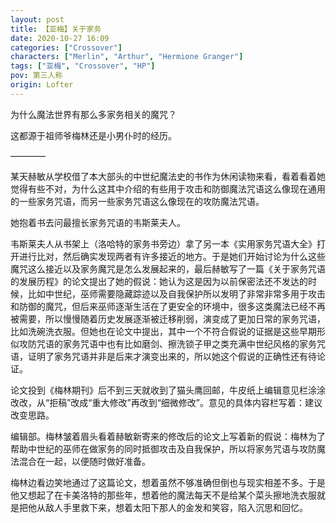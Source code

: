 ```yaml
---
layout: post
title: 【亚梅】关于家务
date: 2020-10-27 16:09
categories: ["Crossover"]
characters: ["Merlin", "Arthur", "Hermione Granger"]
tags: ["亚梅", "Crossover", "HP"]
pov: 第三人称
origin: Lofter
---
```


为什么魔法世界有那么多家务相关的魔咒？

这都源于祖师爷梅林还是小男仆时的经历。

————

某天赫敏从学校借了本大部头的中世纪魔法史的书作为休闲读物来看，看着看着她觉得有些不对，为什么这其中介绍的有些用于攻击和防御魔法咒语这么像现在通用的一些家务咒语，而另一些家务咒语这么像现在的攻防魔法咒语。

她抱着书去问最擅长家务咒语的韦斯莱夫人。

韦斯莱夫人从书架上（洛哈特的家务书旁边）拿了另一本《实用家务咒语大全》打开进行比对，然后确实发现两者有许多接近的地方。于是她们开始讨论为什么这些魔咒这么接近以及家务魔咒是怎么发展起来的，最后赫敏写了一篇《关于家务咒语的发展历程》的论文提出了她的假说：她认为这是因为以前保密法还不发达的时候，比如中世纪，巫师需要隐藏踪迹以及自我保护所以发明了非常非常多用于攻击和防御的魔咒，但后来巫师逐渐生活在了更安全的环境中，很多这类魔法已经不再被需要，所以慢慢随着历史发展逐渐被迁移削弱，演变成了更加日常的家务咒语，比如洗碗洗衣服。但她也在论文中提出，其中一个不符合假说的证据是这些早期形似攻防咒语的家务咒语中也有比如磨剑、擦洗锁子甲之类充满中世纪风格的家务咒语，证明了家务咒语并非是后来才演变出来的，所以她这个假说的正确性还有待论证。

论文投到《梅林期刊》后不到三天就收到了猫头鹰回邮，牛皮纸上编辑意见栏涂涂改改，从“拒稿”改成“重大修改”再改到“细微修改”。意见的具体内容栏写着：建议改变思路。

编辑部。梅林皱着眉头看着赫敏新寄来的修改后的论文上写着新的假说：梅林为了帮助中世纪的巫师在做家务的同时抵御攻击及自我保护，所以将家务咒语与攻防魔法混合在一起，以便随时做好准备。

梅林边看边笑地通过了这篇论文，想着虽然不够准确但倒也与现实相差不多。于是他又想起了在卡美洛特的那些年，想着他的魔法每天不是给某个菜头擦地洗衣服就是把他从敌人手里救下来，想着太阳下那人的金发和笑容，陷入沉思和回忆。